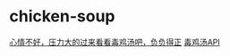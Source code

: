 # chicken-soup
[心情不好，压力大的过来看看毒鸡汤吧，负负得正](https://www.v2ex.com/t/564696#reply66)
[毒鸡汤API](https://fun.serical.net/)
